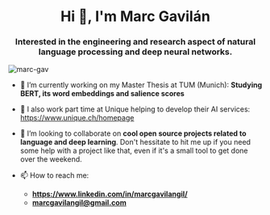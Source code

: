 <h1 align="center">Hi 👋, I'm Marc Gavilán</h1>
<h3 align="center">Interested in the engineering and research aspect of natural language processing and deep neural networks.</h3>

<p align="left"> <img src="https://komarev.com/ghpvc/?username=marc-gav&label=Profile%20views&color=0e75b6&style=flat" alt="marc-gav" /> </p>

- 🔭 I’m currently working on my Master Thesis at TUM (Munich): **Studying BERT, its word embeddings and salience scores**
- 🔨 I also work part time at Unique helping to develop their AI services: https://www.unique.ch/homepage
- 👯 I’m looking to collaborate on **cool open source projects related to language and deep learning**. Don't hessitate to hit me up if you need some help with a project like that, even if it's a small tool to get done over the weekend.

- 📫 How to reach me:
  - **https://www.linkedin.com/in/marcgavilangil/**
  - **marcgavilangil@gmail.com**

